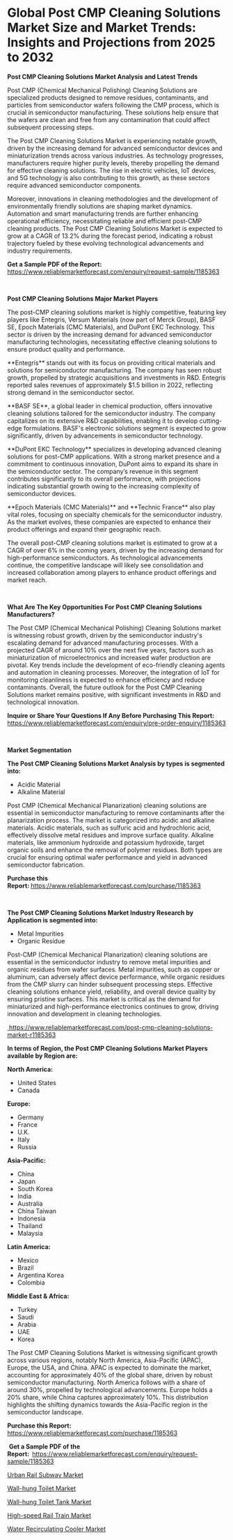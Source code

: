 <p><h1>Global Post CMP Cleaning Solutions Market Size and Market Trends: Insights and Projections from 2025 to 2032</h1></p><p><strong>Post CMP Cleaning Solutions Market Analysis and Latest Trends</strong></p>
<p><p>Post CMP (Chemical Mechanical Polishing) Cleaning Solutions are specialized products designed to remove residues, contaminants, and particles from semiconductor wafers following the CMP process, which is crucial in semiconductor manufacturing. These solutions help ensure that the wafers are clean and free from any contamination that could affect subsequent processing steps.</p><p>The Post CMP Cleaning Solutions Market is experiencing notable growth, driven by the increasing demand for advanced semiconductor devices and miniaturization trends across various industries. As technology progresses, manufacturers require higher purity levels, thereby propelling the demand for effective cleaning solutions. The rise in electric vehicles, IoT devices, and 5G technology is also contributing to this growth, as these sectors require advanced semiconductor components.</p><p>Moreover, innovations in cleaning methodologies and the development of environmentally friendly solutions are shaping market dynamics. Automation and smart manufacturing trends are further enhancing operational efficiency, necessitating reliable and efficient post-CMP cleaning products. The Post CMP Cleaning Solutions Market is expected to grow at a CAGR of 13.2% during the forecast period, indicating a robust trajectory fueled by these evolving technological advancements and industry requirements.</p></p>
<p><strong>Get a Sample PDF of the Report:&nbsp;</strong> <a href="https://www.reliablemarketforecast.com/enquiry/request-sample/1185363?utm_campaign=1080&utm_medium=2&utm_source=Github&utm_content=ia&utm_term=28032025&utm_id=post-cmp-cleaning-solutions">https://www.reliablemarketforecast.com/enquiry/request-sample/1185363</a></p>
<p>&nbsp;</p>
<p><strong>Post CMP Cleaning Solutions Major Market Players</strong></p>
<p><p>The post-CMP cleaning solutions market is highly competitive, featuring key players like Entegris, Versum Materials (now part of Merck Group), BASF SE, Epoch Materials (CMC Materials), and DuPont EKC Technology. This sector is driven by the increasing demand for advanced semiconductor manufacturing technologies, necessitating effective cleaning solutions to ensure product quality and performance.</p><p>**Entegris** stands out with its focus on providing critical materials and solutions for semiconductor manufacturing. The company has seen robust growth, propelled by strategic acquisitions and investments in R&D. Entegris reported sales revenues of approximately $1.5 billion in 2022, reflecting strong demand in the semiconductor sector.</p><p>**BASF SE**, a global leader in chemical production, offers innovative cleaning solutions tailored for the semiconductor industry. The company capitalizes on its extensive R&D capabilities, enabling it to develop cutting-edge formulations. BASF's electronic solutions segment is expected to grow significantly, driven by advancements in semiconductor technology.</p><p>**DuPont EKC Technology** specializes in developing advanced cleaning solutions for post-CMP applications. With a strong market presence and a commitment to continuous innovation, DuPont aims to expand its share in the semiconductor sector. The company’s revenue in this segment contributes significantly to its overall performance, with projections indicating substantial growth owing to the increasing complexity of semiconductor devices.</p><p>**Epoch Materials (CMC Materials)** and **Technic France** also play vital roles, focusing on specialty chemicals for the semiconductor industry. As the market evolves, these companies are expected to enhance their product offerings and expand their geographic reach.</p><p>The overall post-CMP cleaning solutions market is estimated to grow at a CAGR of over 6% in the coming years, driven by the increasing demand for high-performance semiconductors. As technological advancements continue, the competitive landscape will likely see consolidation and increased collaboration among players to enhance product offerings and market reach.</p></p>
<p>&nbsp;</p>
<p><strong>What Are The Key Opportunities For Post CMP Cleaning Solutions Manufacturers?</strong></p>
<p><p>The Post CMP (Chemical Mechanical Polishing) Cleaning Solutions market is witnessing robust growth, driven by the semiconductor industry's escalating demand for advanced manufacturing processes. With a projected CAGR of around 10% over the next five years, factors such as miniaturization of microelectronics and increased wafer production are pivotal. Key trends include the development of eco-friendly cleaning agents and automation in cleaning processes. Moreover, the integration of IoT for monitoring cleanliness is expected to enhance efficiency and reduce contaminants. Overall, the future outlook for the Post CMP Cleaning Solutions market remains positive, with significant investments in R&D and technological innovation.</p></p>
<p><strong>Inquire or Share Your Questions If Any Before Purchasing This Report:</strong> <a href="https://www.reliablemarketforecast.com/enquiry/pre-order-enquiry/1185363?utm_campaign=1080&utm_medium=2&utm_source=Github&utm_content=ia&utm_term=28032025&utm_id=post-cmp-cleaning-solutions">https://www.reliablemarketforecast.com/enquiry/pre-order-enquiry/1185363</a></p>
<p>&nbsp;</p>
<p><strong>Market Segmentation</strong></p>
<p><strong>The Post CMP Cleaning Solutions Market Analysis by types is segmented into:</strong></p>
<p><ul><li>Acidic Material</li><li>Alkaline Material</li></ul></p>
<p><p>Post CMP (Chemical Mechanical Planarization) cleaning solutions are essential in semiconductor manufacturing to remove contaminants after the planarization process. The market is categorized into acidic and alkaline materials. Acidic materials, such as sulfuric acid and hydrochloric acid, effectively dissolve metal residues and improve surface quality. Alkaline materials, like ammonium hydroxide and potassium hydroxide, target organic soils and enhance the removal of polymer residues. Both types are crucial for ensuring optimal wafer performance and yield in advanced semiconductor fabrication.</p></p>
<p><strong>Purchase this Report:&nbsp;</strong><a href="https://www.reliablemarketforecast.com/purchase/1185363?utm_campaign=1080&utm_medium=2&utm_source=Github&utm_content=ia&utm_term=28032025&utm_id=post-cmp-cleaning-solutions">https://www.reliablemarketforecast.com/purchase/1185363</a></p>
<p>&nbsp;</p>
<p><strong>The Post CMP Cleaning Solutions Market Industry Research by Application is segmented into:</strong></p>
<p><ul><li>Metal Impurities</li><li>Organic Residue</li></ul></p>
<p><p>Post-CMP (Chemical Mechanical Planarization) cleaning solutions are essential in the semiconductor industry to remove metal impurities and organic residues from wafer surfaces. Metal impurities, such as copper or aluminum, can adversely affect device performance, while organic residues from the CMP slurry can hinder subsequent processing steps. Effective cleaning solutions enhance yield, reliability, and overall device quality by ensuring pristine surfaces. This market is critical as the demand for miniaturized and high-performance electronics continues to grow, driving innovation and development in cleaning technologies.</p></p>
<p><a href="https://www.reliablemarketforecast.com/post-cmp-cleaning-solutions-market-r1185363?utm_campaign=1080&utm_medium=2&utm_source=Github&utm_content=ia&utm_term=28032025&utm_id=post-cmp-cleaning-solutions">&nbsp;https://www.reliablemarketforecast.com/post-cmp-cleaning-solutions-market-r1185363</a></p>
<p><strong>In terms of Region, the Post CMP Cleaning Solutions Market Players available by Region are:</strong></p>
<p>
    <p> <strong> North America: </strong>
        <ul>
            <li>United States</li>
            <li>Canada</li>
        </ul>
        </p> 
    <p> <strong> Europe: </strong>
        <ul>
            <li>Germany</li>
            <li>France</li>
            <li>U.K.</li>
            <li>Italy</li>
            <li>Russia</li>
        </ul>
        </p> 
    <p> <strong> Asia-Pacific: </strong>
        <ul>
            <li>China</li>
            <li>Japan</li>
            <li>South Korea</li>
            <li>India</li>
            <li>Australia</li>
            <li>China Taiwan</li>
            <li>Indonesia</li>
            <li>Thailand</li>
            <li>Malaysia</li>
        </ul>
        </p> 
    <p> <strong> Latin America: </strong>
        <ul>
            <li>Mexico</li>
            <li>Brazil</li>
            <li>Argentina Korea</li>
            <li>Colombia</li>
        </ul>
        </p> 
    <p> <strong> Middle East & Africa: </strong>
        <ul>
            <li>Turkey</li>
            <li>Saudi</li>
            <li>Arabia</li>
            <li>UAE</li>
            <li>Korea</li>
        </ul>
    </p>
    </p>
<p><p>The Post CMP Cleaning Solutions Market is witnessing significant growth across various regions, notably North America, Asia-Pacific (APAC), Europe, the USA, and China. APAC is expected to dominate the market, accounting for approximately 40% of the global share, driven by robust semiconductor manufacturing. North America follows with a share of around 30%, propelled by technological advancements. Europe holds a 20% share, while China captures approximately 10%. This distribution highlights the shifting dynamics towards the Asia-Pacific region in the semiconductor landscape.</p></p>
<p><strong>Purchase this Report: </strong><a href="https://www.reliablemarketforecast.com/purchase/1185363?utm_campaign=1080&utm_medium=2&utm_source=Github&utm_content=ia&utm_term=28032025&utm_id=post-cmp-cleaning-solutions">https://www.reliablemarketforecast.com/purchase/1185363</a></p>
<p>&nbsp;<strong>Get a Sample PDF of the Report:&nbsp;&nbsp;</strong><a href="https://www.reliablemarketforecast.com/enquiry/request-sample/1185363?utm_campaign=1080&utm_medium=2&utm_source=Github&utm_content=ia&utm_term=28032025&utm_id=post-cmp-cleaning-solutions">https://www.reliablemarketforecast.com/enquiry/request-sample/1185363</a></p>
<p><strong></strong></p>
<p><p><a href="https://github.com/pezezlarue7h/Market-Research-Report-List-1/blob/main/urban-rail-subway-market.md?utm_campaign=1080&utm_medium=2&utm_source=Github&utm_content=ia&utm_term=28032025&utm_id=post-cmp-cleaning-solutions">Urban Rail Subway Market</a></p><p><a href="https://github.com/auriashetzxj/Market-Research-Report-List-1/blob/main/wall-hung-toilet-market.md?utm_campaign=1080&utm_medium=2&utm_source=Github&utm_content=ia&utm_term=28032025&utm_id=post-cmp-cleaning-solutions">Wall-hung Toilet Market</a></p><p><a href="https://github.com/wycheelwayeu/Market-Research-Report-List-1/blob/main/wall-hung-toilet-tank-market.md?utm_campaign=1080&utm_medium=2&utm_source=Github&utm_content=ia&utm_term=28032025&utm_id=post-cmp-cleaning-solutions">Wall-hung Toilet Tank Market</a></p><p><a href="https://github.com/lazloklitz2e/Market-Research-Report-List-1/blob/main/high-speed-rail-train-market.md?utm_campaign=1080&utm_medium=2&utm_source=Github&utm_content=ia&utm_term=28032025&utm_id=post-cmp-cleaning-solutions">High-speed Rail Train Market</a></p><p><a href="https://github.com/rueffmuoloqw/Market-Research-Report-List-1/blob/main/water-recirculating-cooler-market.md?utm_campaign=1080&utm_medium=2&utm_source=Github&utm_content=ia&utm_term=28032025&utm_id=post-cmp-cleaning-solutions">Water Recirculating Cooler Market</a></p></p>
